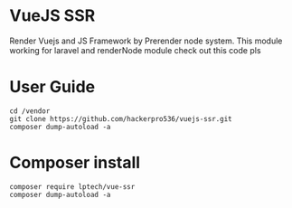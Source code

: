 # VueJS SSR
Render Vuejs and JS Framework by Prerender node system. This module working for laravel and renderNode module check out this code pls
# User Guide
```
cd /vendor
git clone https://github.com/hackerpro536/vuejs-ssr.git
composer dump-autoload -a
```
# Composer install
```
composer require lptech/vue-ssr
composer dump-autoload -a
```